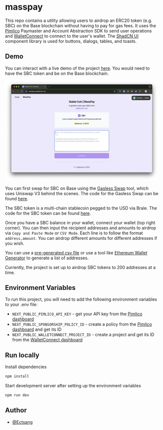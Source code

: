 # masspay

This repo contains a utility allowing users to airdrop an ERC20 token (e.g. SBC) on the Base blockchain without having to pay for gas fees. It uses the [Pimlico](https://pimlico.io/) Paymaster and Account Abstraction SDK to send user operations and [WalletConnect](https://reown.com/) to connect to the user's wallet. The [ShadCN UI](https://ui.shadcn.com/) component library is used for buttons, dialogs, tables, and toasts.

## Demo

You can interact with a live demo of the project [here](https://masspay.stablecoin.xyz/). You would need to have the SBC token and be on the Base blockchain.

[![masspay-example](./public/docs/masspay-1.png)](https://masspay.stablecoin.xyz/)

You can first swap for SBC on Base using the [Gasless Swap](https://swap.stablecoin.xyz/) tool, which uses Uniswap V3 behind the scenes. The code for the Gasless Swap can be found [here](https://github.com/stablecoinxyz/gasless-swap/).

The SBC token is a multi-chain stablecoin pegged to the USD via Brale. The code for the SBC token can be found [here](https://sepolia.basescan.org/token/0xf9FB20B8E097904f0aB7d12e9DbeE88f2dcd0F16#code).

Once you have a SBC balance in your wallet, connect your wallet (top right corner). You can then input the recipient addresses and amounts to airdrop via `Copy and Paste Mode` or `CSV Mode`. Each line is to follow the format `address,amount`. You can airdrop different amounts for different addresses if you wish.

You can use a [pre-generated csv file](./src/csv-samples/airdrop.100.csv) or use a tool like [Ethereum Wallet Generator](https://github.com/Planxnx/ethereum-wallet-generator) to generate a list of addresses.

Currently, the project is set up to airdrop SBC tokens to 200 addresses at a time.

## Environment Variables

To run this project, you will need to add the following environment variables to your .env file:

- `NEXT_PUBLIC_PIMLICO_API_KEY` - get your API key from the [Pimlico dashboard](https://dashboard.pimlico.io/)
- `NEXT_PUBLIC_SPONSORSHIP_POLICY_ID` - create a policy from the [Pimlico dashboard](https://dashboard.pimlico.io/) and get its ID
- `NEXT_PUBLIC_WALLETCONNECT_PROJECT_ID` - create a project and get its ID from the [WalletConnect dashboard](https://cloud.reown.com/)

## Run locally

Install dependencies

```bash
npm install
```

Start development server after setting up the environment variables

```bash
npm run dev
```

## Author

- [@Ectsang](https://www.github.com/Ectsang)
